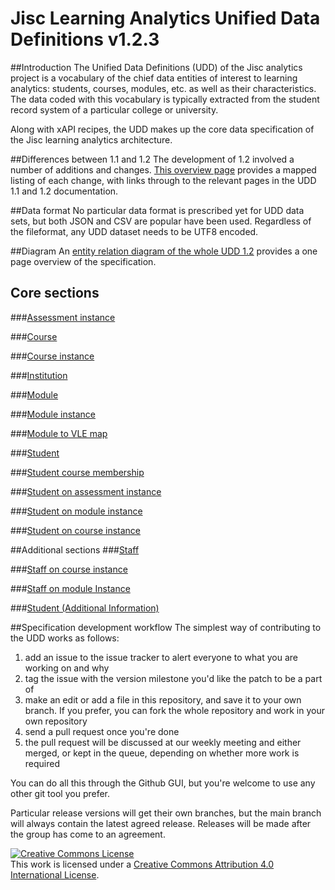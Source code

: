 # Jisc Learning Analytics Unified Data Definitions v1.2.3

##Introduction
The Unified Data Definitions (UDD) of the Jisc analytics project is a vocabulary of the chief data entities of interest to learning analytics: students, courses, modules, etc. as well as their characteristics. The data coded with this vocabulary is typically extracted from the student record system of a particular college or university.

Along with xAPI recipes, the UDD makes up the core data specification of the Jisc learning analytics architecture.

##Differences between 1.1 and 1.2
The development of 1.2 involved a number of additions and changes. [This overview page](differences.md) provides a mapped listing of each change, with links through to the relevant pages in the UDD 1.1 and 1.2 documentation.

##Data format
No particular data format is prescribed yet for UDD data sets, but both JSON and CSV are popular have been used. Regardless of the fileformat, any UDD dataset needs to be UTF8 encoded.

##Diagram
An [entity relation diagram of the whole UDD 1.2](diagram.md) provides a one page overview of the specification.

## Core sections
###[Assessment instance](udd/assessment_instance.md)

###[Course](udd/course.md)

###[Course instance](udd/course_instance.md)

###[Institution](udd/institution.md)

###[Module](udd/module.md)

###[Module instance](udd/module_instance.md)

###[Module to VLE map](udd/module_vle_map.md)

###[Student](udd/student.md)

###[Student course membership](udd/student_course_membership.md)

###[Student on assessment instance](udd/student_on_assessment_instance.md)

###[Student on module instance](udd/student_on_a_module_instance.md)

###[Student on course instance](udd/student_on_course_instance.md)

##Additional sections 
###[Staff](udd/staff.md)

###[Staff on course instance](udd/staff_on_course_instance.md)

###[Staff on module Instance](udd/staff_on_mod_instance.md)

###[Student (Additional Information)](udd/student_additional.md)

##Specification development workflow
The simplest way of contributing to the UDD works as follows:

1. add an issue to the issue tracker to alert everyone to what you are working on and why
2. tag the issue with the version milestone you'd like the patch to be a part of
3. make an edit or add a file in this repository, and save it to your own branch. If you prefer, you can fork the whole repository and work in your own repository
4. send a pull request once you're done
5. the pull request will be discussed at our weekly meeting and either merged, or kept in the queue, depending on whether more work is required

You can do all this through the Github GUI, but you're welcome to use any other git tool you prefer.

Particular release versions will get their own branches, but the main branch will always contain the latest agreed release. Releases will be made after the group has come to an agreement.

<a rel="license" href="http://creativecommons.org/licenses/by/4.0/"><img alt="Creative Commons License" style="border-width:0" src="https://i.creativecommons.org/l/by/4.0/88x31.png" /></a><br />This work is licensed under a <a rel="license" href="http://creativecommons.org/licenses/by/4.0/">Creative Commons Attribution 4.0 International License</a>.
